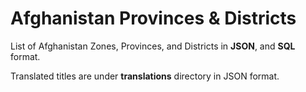 # Afghanistan Provinces & Districts

List of Afghanistan Zones, Provinces, and Districts in **JSON**, and **SQL** format.

Translated titles are under **translations** directory in JSON format.

